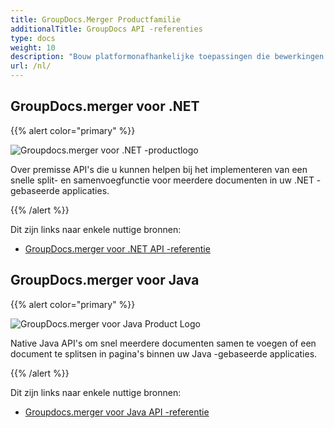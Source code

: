 ```yaml
---
title: GroupDocs.Merger Productfamilie
additionalTitle: GroupDocs API -referenties
type: docs
weight: 10
description: "Bouw platformonafhankelijke toepassingen die bewerkingen uitvoeren, zoals fuseren, splijten, schuifelen, ruilen, snijden, verwijderen van pagina's, dia's en diagrammen van ondersteunde formaten"
url: /nl/
---
```


## GroupDocs.merger voor .NET

{{% alert color="primary" %}} 

![Groupdocs.merger voor .NET -productlogo](../gdocs_net.png)

Over premisse API's die u kunnen helpen bij het implementeren van een snelle split- en samenvoegfunctie voor meerdere documenten in uw .NET -gebaseerde applicaties.

{{% /alert %}} 

Dit zijn links naar enkele nuttige bronnen:

- [GroupDocs.merger voor .NET API -referentie](/merger/nl/net/)


## GroupDocs.merger voor Java

{{% alert color="primary" %}}

![GroupDocs.merger voor Java Product Logo](../gdocs_java.png)

Native Java API's om snel meerdere documenten samen te voegen of een document te splitsen in pagina's binnen uw Java -gebaseerde applicaties.

{{% /alert %}}

Dit zijn links naar enkele nuttige bronnen:

- [Groupdocs.merger voor Java API -referentie](/merger/java/)
